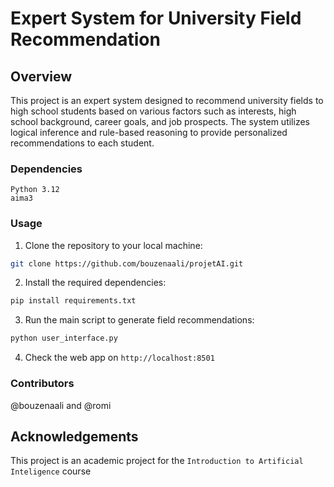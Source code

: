 # Expert System for University Field Recommendation
## Overview
This project is an expert system designed to recommend university fields to high school students based on various factors such as interests, high school background, career goals, and job prospects. The system utilizes logical inference and rule-based reasoning to provide personalized recommendations to each student.

### Dependencies
```
Python 3.12
aima3
```

### Usage
1. Clone the repository to your local machine:
```bash
git clone https://github.com/bouzenaali/projetAI.git
```
2. Install the required dependencies:
```bash
pip install requirements.txt
```
3. Run the main script to generate field recommendations:
```bash
python user_interface.py
```
4. Check the web app on `http://localhost:8501`

### Contributors
@bouzenaali and @romi

## Acknowledgements
This project is an academic project for the `Introduction to Artificial Inteligence` course 
